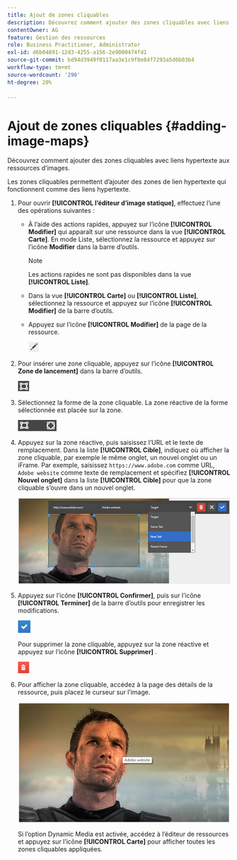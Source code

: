 ```yaml
---
title: Ajout de zones cliquables
description: Découvrez comment ajouter des zones cliquables avec liens hypertexte aux ressources d’images.
contentOwner: AG
feature: Gestion des ressources
role: Business Practitioner, Administrator
exl-id: d6b04891-12d3-4255-a156-2e9000474fd1
source-git-commit: bd94d3949f0117aa3e1c9f0e84f7293a5d6b03b4
workflow-type: tm+mt
source-wordcount: '290'
ht-degree: 20%

---
```


# Ajout de zones cliquables {#adding-image-maps}

Découvrez comment ajouter des zones cliquables avec liens hypertexte aux ressources d’images.

Les zones cliquables permettent d’ajouter des zones de lien hypertexte qui fonctionnent comme des liens hypertexte.

1. Pour ouvrir **[!UICONTROL l’éditeur d’image statique]**, effectuez l’une des opérations suivantes :

   * À l’aide des actions rapides, appuyez sur l’icône **[!UICONTROL Modifier]** qui apparaît sur une ressource dans la vue **[!UICONTROL Carte]**. En mode Liste, sélectionnez la ressource et appuyez sur l’icône **Modifier** dans la barre d’outils.

      >[!NOTE]
      >
      >Les actions rapides ne sont pas disponibles dans la vue **[!UICONTROL Liste]**.

   * Dans la vue **[!UICONTROL Carte]** ou **[!UICONTROL Liste]**, sélectionnez la ressource et appuyez sur l’icône **[!UICONTROL Modifier]** de la barre d’outils.
   * Appuyez sur l’icône **[!UICONTROL Modifier]** de la page de la ressource.

      ![chlimage_1-420](assets/chlimage_1-420.png)

1. Pour insérer une zone cliquable, appuyez sur l’icône **[!UICONTROL Zone de lancement]** dans la barre d’outils.

   ![chlimage_1-421](assets/chlimage_1-421.png)

1. Sélectionnez la forme de la zone cliquable. La zone réactive de la forme sélectionnée est placée sur la zone.

   ![chlimage_1-422](assets/chlimage_1-422.png)

1. Appuyez sur la zone réactive, puis saisissez l’URL et le texte de remplacement. Dans la liste **[!UICONTROL Cible]**, indiquez où afficher la zone cliquable, par exemple le même onglet, un nouvel onglet ou un iFrame. Par exemple, saisissez `https://www.adobe.com` comme URL, `Adobe website` comme texte de remplacement et spécifiez **[!UICONTROL Nouvel onglet]** dans la liste **[!UICONTROL Cible]** pour que la zone cliquable s’ouvre dans un nouvel onglet.

   ![chlimage_1-423](assets/chlimage_1-423.png)

1. Appuyez sur l’icône **[!UICONTROL Confirmer]**, puis sur l’icône **[!UICONTROL Terminer]** de la barre d’outils pour enregistrer les modifications.

   ![chlimage_1-424](assets/chlimage_1-424.png)

   Pour supprimer la zone cliquable, appuyez sur la zone réactive et appuyez sur l’icône **[!UICONTROL Supprimer]** .

   ![chlimage_1-425](assets/chlimage_1-425.png)

1. Pour afficher la zone cliquable, accédez à la page des détails de la ressource, puis placez le curseur sur l’image.

   ![chlimage_1-426](assets/chlimage_1-426.png)

   Si l’option Dynamic Media est activée, accédez à l’éditeur de ressources et appuyez sur l’icône **[!UICONTROL Carte]** pour afficher toutes les zones cliquables appliquées.
